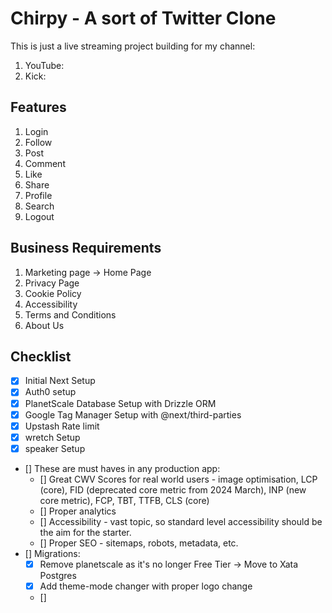 # Chirpy - A sort of Twitter Clone

This is just a live streaming project building for my channel:

1. YouTube:
2. Kick:

## Features

1. Login
2. Follow
3. Post
4. Comment
5. Like
6. Share
7. Profile
8. Search
9. Logout

## Business Requirements

1. Marketing page -> Home Page
2. Privacy Page
3. Cookie Policy
4. Accessibility
5. Terms and Conditions
6. About Us

## Checklist

- [x] Initial Next Setup
- [x] Auth0 setup
- [x] PlanetScale Database Setup with Drizzle ORM
- [x] Google Tag Manager Setup with @next/third-parties
- [x] Upstash Rate limit
- [x] wretch Setup
- [x] speaker Setup
- [] These are must haves in any production app:
  - [] Great CWV Scores for real world users - image optimisation, LCP (core), FID (deprecated core metric from 2024 March), INP (new core metric), FCP, TBT, TTFB, CLS (core)
  - [] Proper analytics
  - [] Accessibility - vast topic, so standard level accessibility should be the aim for the starter.
  - [] Proper SEO - sitemaps, robots, metadata, etc.
- [] Migrations:
  - [x] Remove planetscale as it's no longer Free Tier -> Move to Xata Postgres
  - [x] Add theme-mode changer with proper logo change
  - []
